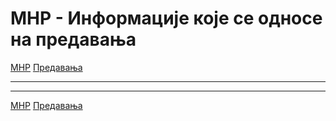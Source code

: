 # МНР - Информације које се односе на предавања

[МНР](../../README.md) [Предавања](../README.md)

---

---  

[МНР](../../README.md) [Предавања](../README.md)